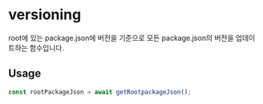 # versioning

root에 있는 package.json에 버전을 기준으로 모든 package.json의 버전을 업데이트하는 함수입니다.

## Usage

```typescript
const rootPackageJson = await getRootpackageJson();
```

